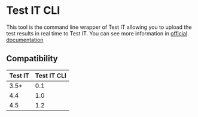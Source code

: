 # Test IT CLI

This tool is the command line wrapper of Test IT allowing you to upload the test results in real time to Test IT.
You can see more information in [official documentation](https://docs.testit.software/user-guide/integrations/cli.html)

## Compatibility

| Test IT | Test IT CLI |
|---------|-------------|
| 3.5+    | 0.1         |
| 4.4     | 1.0         |
| 4.5     | 1.2         |
